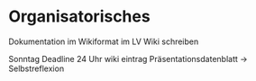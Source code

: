 # Organisatorisches

Dokumentation im Wikiformat im LV Wiki schreiben

Sonntag Deadline 24 Uhr wiki eintrag 
Präsentationsdatenblatt -> Selbstreflexion
